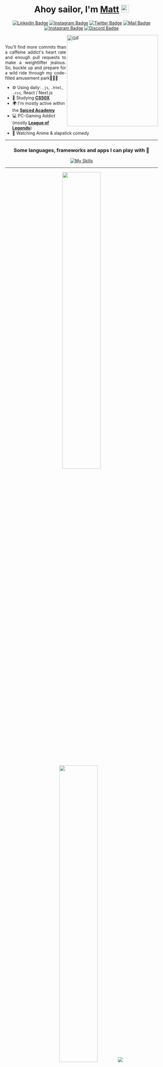 <div align="center">
   <h1>Ahoy sailor, I'm <a href="https://www.linkedin.com/in/mateusoliveirac/">Matt</a> <img src="https://media.giphy.com/media/hvRJCLFzcasrR4ia7z/giphy.gif" width="25px"> </h1>
   
   
 
   
[![Linkedin Badge](https://img.shields.io/badge/-MateusOliveira-blue?style=flat&logo=Linkedin&logoColor=white&link=https://www.linkedin.com/in/mateusoliveirac/)](https://www.linkedin.com/in/mateusoliveirac/)
[![Instagram Badge](https://img.shields.io/badge/-@akamateus-darkorange?style=flat&logo=instagram&logoColor=white&link=https://instagram.com/akamateus/)](https://instagram.com/akamateus)
[![Twitter Badge](https://img.shields.io/badge/-@akamateuss-1ca0f1?style=flat&labelColor=1ca0f1&logo=twitter&logoColor=white&link=https://twitter.com/akamateuss)](https://twitter.com/akamateuss)
[![Mail Badge](https://img.shields.io/badge/-mateusoliveirac@hotmail.com-c14438?style=flat&logo=Gmail&logoColor=white&link=mailto:mateusoliveirac@hotmail.com)](mailto:mateusoliveirac@hotmail.com)
[![Instagram Badge](https://img.shields.io/badge/-MyPlaylists🎧-limegreen?style=flat&logo=spotify&logoColor=white&link=https://open.spotify.com/user/12147384688?si=c8b08e3f123541df)](https://open.spotify.com/user/12147384688?si=c8b08e3f123541df)
[![Discord Badge](https://img.shields.io/badge/-akamateus🕹️-mediumpurple?style=flat&logo=discord&logoColor=white&link=https://instagram.com/akamateus/)](https://instagram.com/akamateus)
   
</div> 
<div id= 'container'>
    <img  width=300 align="right" alt="GIF" src="https://media.tenor.com/JJ_is357rXYAAAAd/spike-monkey-typing.gif" />
   <br/>
  <p  align-text=left align=justify> You'll find more commits than a caffeine addict's heart rate and enough pull requests to make a weightlifter jealous. So, buckle up and prepare for a wild ride through my code-filled amusement park👨🏽‍💻

- ⚙️ Using daily: `.js`, `.html`, `.css`, React / Next.js
- 📝 Studying **[CS50X](https://cs50.harvard.edu/x/2023/)**
- 🌍 I'm mostly active within the **[Spiced Academy](https://www.spiced-academy.com/en)**
- 💻 PC-Gaming Addict (mostly **[League of Legends](https://www.leagueofgraphs.com/summoner/euw/akamateus)**)
- 🧛 Watching Anime & slapstick comedy
  </p>
 </div>
<hr>
<div align=center>
<h3> Some languages, frameworks and apps I can play with 🎯 </h3>

[![My Skills](https://skillicons.dev/icons?i=git,github,mongodb,react,babel,nextjs,js,html,css,vscode,ps,ai,lr)](https://skillicons.dev)
</div>

<hr>
<p align="center">
  <img height="50%" width="auto" src ="https://github-readme-stats.vercel.app/api?username=akamateus&show_icons=true&count_private=true&theme=darcula&hide_border=true&hide=issues,contribs&bg_color=00000000">
  <img height="50%" width="auto" src ="https://github-readme-stats.vercel.app/api/top-langs/?username=akamateus&layout=compact&hide_border=true&theme=darcula&bg_color=00000000&langs_count=6&hide=jupyter%20notebook,tex,css,php&exclude_repo=Pacman-AI">
  <img src ="https://github-readme-streak-stats.herokuapp.com?user=akamateus&theme=darcula&hide_border=true&background=FFFFFF00">
  <br>
</p>
  
Let start with the basics:

```
function aTypicalDay (hasOnSiteInterview, hasCodingChallenge) {
if (hasOnSiteInterview) { return crushInterview(); }


// Morning
WorkOut();
var applicationSubmitted = 0;
while (applicationSubmitted < 5) {
applicationSubmitted++;
}

// Afternoon
haveLunch();
var topics = ['CSS', 'systemDesign', 'Python'];
for (var 1 = 0; 1 < topics. length; 1++) {
study (topics [1]);
}

// Evening
Netflix();
if (hasCodingChallenge) {
doCodingChallenge () ;
} else {
studyMore () ;
}
PlayLeagueOfLegends () ;
return sleep();
}
```
